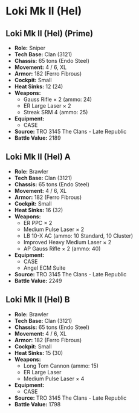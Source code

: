 # Loki Mk II (Hel)
## Loki Mk II (Hel) (Prime)
- **Role:** Sniper
- **Tech Base:** Clan (3121)
- **Chassis:** 65 tons (Endo Steel)
- **Movement:** 4 / 6, XL
- **Armor:** 182 (Ferro Fibrous)
- **Cockpit:** Small
- **Heat Sinks:** 12 (24)
- **Weapons:**
  - Gauss Rifle × 2 (ammo: 24)
  - ER Large Laser × 2
  - Streak SRM 4 (ammo: 25)
- **Equipment:**
  - CASE
- **Source:** TRO 3145 The Clans - Late Republic
- **Battle Value:** 2189

## Loki Mk II (Hel) A
- **Role:** Brawler
- **Tech Base:** Clan (3121)
- **Chassis:** 65 tons (Endo Steel)
- **Movement:** 4 / 6, XL
- **Armor:** 182 (Ferro Fibrous)
- **Cockpit:** Small
- **Heat Sinks:** 16 (32)
- **Weapons:**
  - ER PPC × 2
  - Medium Pulse Laser × 2
  - LB 10-X AC (ammo: 10 Standard, 10 Cluster)
  - Improved Heavy Medium Laser × 2
  - AP Gauss Rifle × 2 (ammo: 40)
- **Equipment:**
  - CASE
  - Angel ECM Suite
- **Source:** TRO 3145 The Clans - Late Republic
- **Battle Value:** 2249

## Loki Mk II (Hel) B
- **Role:** Brawler
- **Tech Base:** Clan (3121)
- **Chassis:** 65 tons (Endo Steel)
- **Movement:** 4 / 6, XL
- **Armor:** 182 (Ferro Fibrous)
- **Cockpit:** Small
- **Heat Sinks:** 15 (30)
- **Weapons:**
  - Long Tom Cannon (ammo: 15)
  - ER Large Laser
  - Medium Pulse Laser × 4
- **Equipment:**
  - CASE
- **Source:** TRO 3145 The Clans - Late Republic
- **Battle Value:** 1798

